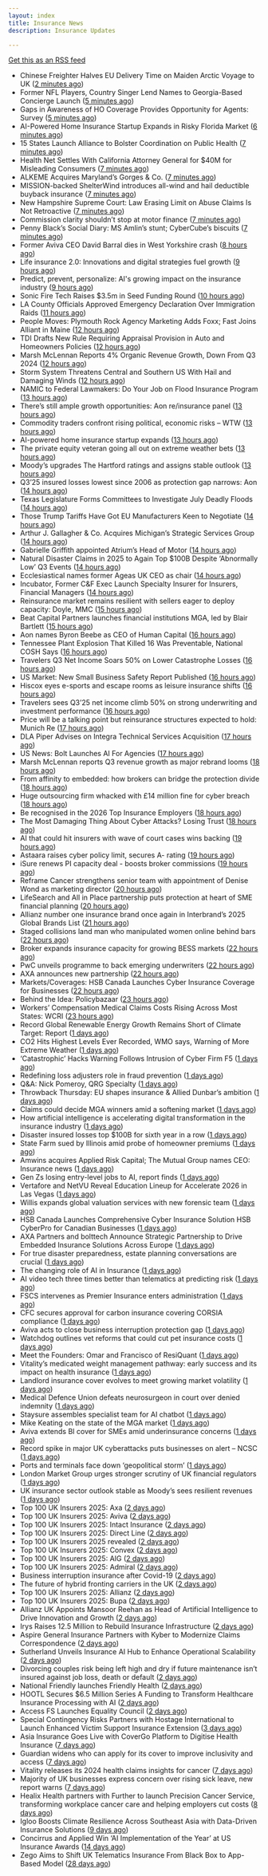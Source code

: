 ```yaml
---
layout: index
title: Insurance News
description: Insurance Updates

---
```


[Get this as an RSS feed](/insurance.rss)

<!-- news_marker starts -->
- Chinese Freighter Halves EU Delivery Time on Maiden Arctic Voyage to UK ([2 minutes ago](https://www.insurancejournal.com/news/international/2025/10/17/843889.htm))
- Former NFL Players, Country Singer Lend Names to Georgia-Based Concierge Launch ([5 minutes ago](https://www.insurancejournal.com/news/southeast/2025/10/17/844079.htm))
- Gaps in Awareness of HO Coverage Provides Opportunity for Agents: Survey ([5 minutes ago](https://www.insurancejournal.com/news/national/2025/10/17/844098.htm))
- AI-Powered Home Insurance Startup Expands in Risky Florida Market ([6 minutes ago](https://www.insurancejournal.com/news/southeast/2025/10/17/844092.htm))
- 15 States Launch Alliance to Bolster Coordination on Public Health ([7 minutes ago](https://www.insurancejournal.com/news/east/2025/10/17/843923.htm))
- Health Net Settles With California Attorney General for $40M for Misleading Consumers ([7 minutes ago](https://www.insurancejournal.com/news/west/2025/10/17/843857.htm))
- ALKEME Acquires Maryland’s Gorges & Co. ([7 minutes ago](https://www.insurancejournal.com/news/east/2025/10/17/844065.htm))
- MISSION-backed ShelterWind introduces all-wind and hail deductible buyback insurance ([7 minutes ago](https://www.reinsurancene.ws/mission-backed-shelterwind-introduces-all-wind-and-hail-deductible-buyback-insurance/))
- New Hampshire Supreme Court: Law Erasing Limit on Abuse Claims Is Not Retroactive ([7 minutes ago](https://www.insurancejournal.com/news/east/2025/10/17/844013.htm))
- Commission clarity shouldn’t stop at motor finance ([7 minutes ago](https://www.postonline.co.uk/regulation/7959217/commission-clarity-shouldn%E2%80%99t-stop-at-motor-finance))
- Penny Black’s Social Diary: MS Amlin’s stunt; CyberCube’s biscuits ([7 minutes ago](https://www.postonline.co.uk/people/7959018/penny-black%E2%80%99s-social-diary-ms-amlin%E2%80%99s-stunt-cybercube%E2%80%99s-biscuits))
- Former Aviva CEO David Barral dies in West Yorkshire crash ([8 hours ago](https://www.insurancebusinessmag.com/uk/news/breaking-news/former-aviva-ceo-david-barral-dies-in-west-yorkshire-crash-553311.aspx))
- Life insurance 2.0: Innovations and digital strategies fuel growth ([9 hours ago](https://www.dig-in.com/opinion/innovations-and-digital-strategies-fuel-growth))
- Predict, prevent, personalize: AI's growing impact on the insurance industry ([9 hours ago](https://www.dig-in.com/opinion/ais-growing-impact-on-the-insurance-industry))
- Sonic Fire Tech Raises $3.5m in Seed Funding Round ([10 hours ago](https://insurance-edge.net/2025/10/16/sonic-fire-tech-raises-3-5m-in-seed-funding-round/))
- LA County Officials Approved Emergency Declaration Over Immigration Raids ([11 hours ago](https://www.insurancejournal.com/news/west/2025/10/16/844076.htm))
- People Moves: Plymouth Rock Agency Marketing Adds Foxx; Fast Joins Alliant in Maine ([12 hours ago](https://www.insurancejournal.com/news/east/2025/10/16/843274.htm))
- TDI Drafts New Rule Requiring Appraisal Provision in Auto and Homeowners Policies ([12 hours ago](https://www.insurancejournal.com/news/southcentral/2025/10/16/844015.htm))
- Marsh McLennan Reports 4% Organic Revenue Growth, Down From Q3 2024 ([12 hours ago](https://www.insurancejournal.com/news/international/2025/10/16/844036.htm))
- Storm System Threatens Central and Southern US With Hail and Damaging Winds ([12 hours ago](https://www.insurancejournal.com/news/southcentral/2025/10/16/844024.htm))
- NAMIC to Federal Lawmakers: Do Your Job on Flood Insurance Program ([13 hours ago](https://www.insurancejournal.com/news/national/2025/10/16/843952.htm))
- There’s still ample growth opportunities: Aon re/insurance panel ([13 hours ago](https://www.reinsurancene.ws/theres-still-ample-growth-opportunities-aon-re-insurance-panel/))
- Commodity traders confront rising political, economic risks – WTW ([13 hours ago](https://www.insurancebusinessmag.com/uk/news/breaking-news/commodity-traders-confront-rising-political-economic-risks--wtw-553288.aspx))
- AI-powered home insurance startup expands ([13 hours ago](https://www.dig-in.com/articles/ai-powered-home-insurance-startup-expands))
- The private equity veteran going all out on extreme weather bets ([13 hours ago](https://www.dig-in.com/articles/the-private-equity-veteran-going-all-out-on-extreme-weather-bets))
- Moody’s upgrades The Hartford ratings and assigns stable outlook ([13 hours ago](https://www.reinsurancene.ws/moodys-upgrades-the-hartford-ratings-and-assigns-stable-outlook/))
- Q3’25 insured losses lowest since 2006 as protection gap narrows: Aon ([14 hours ago](https://www.reinsurancene.ws/q325-insured-losses-lowest-since-2006-as-protection-gap-narrows-aon/))
- Texas Legislature Forms Committees to Investigate July Deadly Floods ([14 hours ago](https://www.insurancejournal.com/news/southcentral/2025/10/16/843948.htm))
- Those Trump Tariffs Have Got EU Manufacturers Keen to Negotiate ([14 hours ago](https://insurance-edge.net/2025/10/16/those-trump-tariffs-have-got-eu-manufacturers-keen-to-negotiate/))
- Arthur J. Gallagher & Co. Acquires Michigan’s Strategic Services Group ([14 hours ago](https://www.insurancejournal.com/news/midwest/2025/10/16/843945.htm))
- Gabrielle Griffith appointed Atrium’s Head of Motor ([14 hours ago](https://www.reinsurancene.ws/gabrielle-griffith-appointed-atriums-head-of-motor/))
- Natural Disaster Claims in 2025 to Again Top $100B Despite ‘Abnormally Low’ Q3 Events ([14 hours ago](https://www.insurancejournal.com/news/international/2025/10/16/843935.htm))
- Ecclesiastical names former Ageas UK CEO as chair ([14 hours ago](https://www.postonline.co.uk/news/7959224/ecclesiastical-names-former-ageas-uk-ceo-as-chair))
- Incubator, Former C&F Exec Launch Specialty Insurer for Insurers, Financial Managers ([14 hours ago](https://www.insurancejournal.com/news/southeast/2025/10/16/843933.htm))
- Reinsurance market remains resilient with sellers eager to deploy capacity: Doyle, MMC ([15 hours ago](https://www.reinsurancene.ws/reinsurance-market-remains-resilient-with-sellers-eager-to-deploy-capacity-doyle-mmc/))
- Beat Capital Partners launches financial institutions MGA, led by Blair Bartlett ([15 hours ago](https://www.reinsurancene.ws/beat-capital-partners-launches-financial-institutions-mga-led-by-blair-bartlett/))
- Aon names Byron Beebe as CEO of Human Capital ([16 hours ago](https://www.reinsurancene.ws/aon-names-byron-beebe-as-ceo-of-human-capital/))
- Tennessee Plant Explosion That Killed 16 Was Preventable, National COSH Says ([16 hours ago](https://www.insurancejournal.com/news/southeast/2025/10/16/843915.htm))
- Travelers Q3 Net Income Soars 50% on Lower Catastrophe Losses ([16 hours ago](https://www.insurancejournal.com/news/national/2025/10/16/843913.htm))
- US Market: New Small Business Safety Report Published ([16 hours ago](https://insurance-edge.net/2025/10/16/us-market-new-small-business-safety-report-published/))
- Hiscox eyes e-sports and escape rooms as leisure insurance shifts ([16 hours ago](https://www.insurancebusinessmag.com/uk/news/breaking-news/hiscox-eyes-esports-and-escape-rooms-as-leisure-insurance-shifts-553249.aspx))
- Travelers sees Q3’25 net income climb 50% on strong underwriting and investment performance ([16 hours ago](https://www.reinsurancene.ws/travelers-sees-q325-net-income-climb-50-on-strong-underwriting-and-investment-performance/))
- Price will be a talking point but reinsurance structures expected to hold: Munich Re ([17 hours ago](https://www.reinsurancene.ws/price-will-be-a-talking-point-but-reinsurance-structures-expected-to-hold-munich-re/))
- DLA Piper Advises on Integra Technical Services Acquisition ([17 hours ago](https://insurance-edge.net/2025/10/16/dla-piper-advises-on-integra-technical-services-acquisition/))
- US News: Bolt Launches AI For Agencies ([17 hours ago](https://insurance-edge.net/2025/10/16/us-news-bolt-launches-ai-for-agencies/))
- Marsh McLennan reports Q3 revenue growth as major rebrand looms ([18 hours ago](https://www.insurancebusinessmag.com/uk/news/breaking-news/marsh-mclennan-reports-q3-revenue-growth-as-major-rebrand-looms-553225.aspx))
- From affinity to embedded: how brokers can bridge the protection divide ([18 hours ago](https://www.insurancebusinessmag.com/uk/news/technology/from-affinity-to-embedded-how-brokers-can-bridge-the-protection-divide-553215.aspx))
- Huge outsourcing firm whacked with £14 million fine for cyber breach ([18 hours ago](https://www.insurancebusinessmag.com/uk/news/cyber/huge-outsourcing-firm-whacked-with-14-million-fine-for-cyber-breach-553214.aspx))
- Be recognised in the 2026 Top Insurance Employers ([18 hours ago](https://www.insurancebusinessmag.com/uk/news/breaking-news/be-recognised-in-the-2026-top-insurance-employers-553213.aspx))
- The Most Damaging Thing About Cyber Attacks? Losing Trust ([18 hours ago](https://insurance-edge.net/2025/10/16/the-most-damaging-thing-about-cyber-attacks-losing-trust/))
- AI that could hit insurers with wave of court cases wins backing ([19 hours ago](https://www.postonline.co.uk/claims/7959206/ai-that-could-hit-insurers-with-wave-of-court-cases-wins-backing))
- Astaara raises cyber policy limit, secures A- rating ([19 hours ago](https://www.insurancebusinessmag.com/uk/news/cyber/astaara-raises-cyber-policy-limit-secures-a-rating-553203.aspx))
- iSure renews PI capacity deal - boosts broker commissions ([19 hours ago](https://www.insurancebusinessmag.com/uk/news/professional-liability/isure-renews-pi-capacity-deal--boosts-broker-commissions-553201.aspx))
- Reframe Cancer strengthens senior team with appointment of Denise Wond as marketing director ([20 hours ago](https://ifamagazine.com/reframe-cancer-strengthens-senior-team-with-appointment-of-denise-wond-as-marketing-director/))
- LifeSearch and All in Place partnership puts protection at heart of SME financial planning ([20 hours ago](https://ifamagazine.com/lifesearch-and-all-in-place-partnership-puts-protection-at-heart-of-sme-financial-planning/))
- Allianz number one insurance brand once again in Interbrand’s 2025 Global Brands List ([21 hours ago](https://www.insurancebusinessmag.com/uk/news/breaking-news/allianz-number-one-insurance-brand-once-again-in-interbrands-2025-global-brands-list-553189.aspx))
- Staged collisions land man who manipulated women online behind bars ([22 hours ago](https://www.insurancebusinessmag.com/uk/news/breaking-news/staged-collisions-land-man-who-manipulated-women-online-behind-bars-553186.aspx))
- Broker expands insurance capacity for growing BESS markets ([22 hours ago](https://www.insurancebusinessmag.com/uk/news/breaking-news/broker-expands-insurance-capacity-for-growing-bess-markets-553184.aspx))
- PwC unveils programme to back emerging underwriters ([22 hours ago](https://www.insurancebusinessmag.com/uk/news/breaking-news/pwc-unveils-programme-to-back-emerging-underwriters-553183.aspx))
- AXA announces new partnership ([22 hours ago](https://www.insurancebusinessmag.com/uk/news/breaking-news/axa-announces-new-partnership-553182.aspx))
- Markets/Coverages: HSB Canada Launches Cyber Insurance Coverage for Businesses ([22 hours ago](https://www.insurancejournal.com/news/international/2025/10/16/843886.htm))
- Behind the Idea: Policybazaar ([23 hours ago](https://thefintechtimes.com/behind-the-idea-policybazaar/))
- Workers’ Compensation Medical Claims Costs Rising Across Most States: WCRI ([23 hours ago](https://www.insurancejournal.com/news/national/2025/10/16/843615.htm))
- Record Global Renewable Energy Growth Remains Short of Climate Target: Report ([1 days ago](https://www.insurancejournal.com/news/international/2025/10/16/843880.htm))
- CO2 Hits Highest Levels Ever Recorded, WMO says, Warning of More Extreme Weather ([1 days ago](https://www.insurancejournal.com/news/international/2025/10/16/843836.htm))
- ‘Catastrophic’ Hacks Warning Follows Intrusion of Cyber Firm F5 ([1 days ago](https://www.insurancejournal.com/news/international/2025/10/16/843829.htm))
- Redefining loss adjusters role in fraud prevention ([1 days ago](https://www.postonline.co.uk/claims/7959117/redefining-loss-adjusters-role-in-fraud-prevention))
- Q&A: Nick Pomeroy, QRG Specialty ([1 days ago](https://www.postonline.co.uk/lloyd%E2%80%99slondon/7958289/qa-nick-pomeroy-qrg-specialty))
- Throwback Thursday: EU shapes insurance & Allied Dunbar’s ambition ([1 days ago](https://www.postonline.co.uk/regulation/7956772/throwback-thursday-eu-shapes-insurance-allied-dunbar%E2%80%99s-ambition))
- Claims could decide MGA winners amid a softening market ([1 days ago](https://www.insurancebusinessmag.com/uk/news/breaking-news/claims-could-decide-mga-winners-amid-a-softening-market-553125.aspx))
- How artificial intelligence is accelerating digital transformation in the insurance industry ([1 days ago](https://www.dig-in.com/opinion/ai-is-accelerating-digital-transformation))
- Disaster insured losses top $100B for sixth year in a row ([1 days ago](https://www.dig-in.com/articles/disaster-insured-losses-top-100b-for-sixth-year-in-a-row))
- State Farm sued by Illinois amid probe of homeowner premiums ([1 days ago](https://www.dig-in.com/articles/state-farm-sued-by-illinois-amid-probe-of-homeowner-premiums))
- Amwins acquires Applied Risk Capital; The Mutual Group names CEO: Insurance news ([1 days ago](https://www.dig-in.com/news/amwins-acquires-arc-mutual-group-ceo-insurance))
- Gen Zs losing entry-level jobs to AI, report finds ([1 days ago](https://www.insurancebusinessmag.com/uk/business-strategy/gen-zs-losing-entrylevel-jobs-to-ai-report-finds-553137.aspx))
- Vertafore and NetVU Reveal Education Lineup for Accelerate 2026 in Las Vegas ([1 days ago](https://www.insurtechinsights.com/vertafore-and-netvu-reveal-education-lineup-for-accelerate-2026-in-las-vegas/))
- Willis expands global valuation services with new forensic team ([1 days ago](https://www.insurancebusinessmag.com/uk/news/breaking-news/willis-expands-global-valuation-services-with-new-forensic-team-553143.aspx))
- HSB Canada Launches Comprehensive Cyber Insurance Solution HSB CyberPro for Canadian Businesses ([1 days ago](https://www.insurtechinsights.com/hsb-canada-launches-comprehensive-cyber-insurance-solution-hsb-cyberpro-for-canadian-businesses/))
- AXA Partners and bolttech Announce Strategic Partnership to Drive Embedded Insurance Solutions Across Europe ([1 days ago](https://www.insurtechinsights.com/axa-partners-and-bolttech-announce-strategic-partnership-to-drive-embedded-insurance-solutions-across-europe/))
- For true disaster preparedness, estate planning conversations are crucial ([1 days ago](https://www.dig-in.com/opinion/disaster-preparedness-starts-with-insurance-estate-planning))
- The changing role of AI in Insurance ([1 days ago](https://www.dig-in.com/podcast/the-changing-role-of-ai-in-insurance))
- AI video tech three times better than telematics at predicting risk ([1 days ago](https://www.postonline.co.uk/technology/7959219/ai-video-tech-three-times-better-than-telematics-at-predicting-risk))
- FSCS intervenes as Premier Insurance enters administration ([1 days ago](https://www.postonline.co.uk/news/7959221/16000-customers-to-be-protected-by-fscs-as-premier-enters-administration))
- CFC secures approval for carbon insurance covering CORSIA compliance ([1 days ago](https://www.insurancebusinessmag.com/uk/news/breaking-news/cfc-secures-approval-for-carbon-insurance-covering-corsia-compliance-553074.aspx))
- Aviva acts to close business interruption protection gap ([1 days ago](https://www.postonline.co.uk/commercial/7959220/aviva-acts-to-close-business-interruption-protection-gap))
- Watchdog outlines vet reforms that could cut pet insurance costs ([1 days ago](https://www.postonline.co.uk/news/7959218/watchdog-outlines-vet-reforms-that-could-cut-pet-insurance-costs))
- Meet the Founders: Omar and Francisco of ResiQuant ([1 days ago](https://www.insurtechinsights.com/meet-the-founders-omar-and-francisco-of-resiquant/))
- Vitality’s medicated weight management pathway: early success and its impact on health insurance ([1 days ago](https://ifamagazine.com/vitalitys-medicated-weight-management-pathway-early-success-and-its-impact-on-health-insurance/))
- Landlord insurance cover evolves to meet growing market volatility ([1 days ago](https://www.insurancebusinessmag.com/uk/news/property-insurance/landlord-insurance-cover-evolves-to-meet-growing-market-volatility-553067.aspx))
- Medical Defence Union defeats neurosurgeon in court over denied indemnity ([1 days ago](https://www.insurancebusinessmag.com/uk/news/professional-liability/medical-defence-union-defeats-neurosurgeon-in-court-over-denied-indemnity-553066.aspx))
- Staysure assembles specialist team for AI chatbot ([1 days ago](https://www.postonline.co.uk/technology/7959215/staysure-assembles-specialist-team-for-ai-chatbot))
- Mike Keating on the state of the MGA market ([1 days ago](https://www.insurancebusinessmag.com/uk/tv/mike-keating-on-the-state-of-the-mga-market-553063.aspx))
- Aviva extends BI cover for SMEs amid underinsurance concerns ([1 days ago](https://www.insurancebusinessmag.com/uk/news/sme/aviva-extends-bi-cover-for-smes-amid-underinsurance-concerns-553061.aspx))
- Record spike in major UK cyberattacks puts businesses on alert – NCSC ([1 days ago](https://www.insurancebusinessmag.com/uk/news/cyber/record-spike-in-major-uk-cyberattacks-puts-businesses-on-alert--ncsc-553060.aspx))
- Ports and terminals face down ‘geopolitical storm’ ([1 days ago](https://www.postonline.co.uk/lloyd%E2%80%99slondon/7959214/ports-and-terminals-face-down-%E2%80%98geopolitical-storm%E2%80%99))
- London Market Group urges stronger scrutiny of UK financial regulators ([1 days ago](https://www.insurancebusinessmag.com/uk/news/breaking-news/london-market-group-urges-stronger-scrutiny-of-uk-financial-regulators-553057.aspx))
- UK insurance sector outlook stable as Moody’s sees resilient revenues ([1 days ago](https://www.insurancebusinessmag.com/uk/news/breaking-news/uk-insurance-sector-outlook-stable-as-moodys-sees-resilient-revenues-553056.aspx))
- Top 100 UK Insurers 2025: Axa ([2 days ago](https://www.postonline.co.uk/personal/7958995/top-100-uk-insurers-2025-axa))
- Top 100 UK Insurers 2025: Aviva ([2 days ago](https://www.postonline.co.uk/personal/7959012/top-100-uk-insurers-2025-aviva))
- Top 100 UK Insurers 2025: Intact Insurance ([2 days ago](https://www.postonline.co.uk/commercial/7959072/top-100-uk-insurers-2025-intact-insurance))
- Top 100 UK Insurers 2025: Direct Line ([2 days ago](https://www.postonline.co.uk/personal/7959013/top-100-uk-insurers-2025-direct-line))
- Top 100 UK Insurers 2025 revealed ([2 days ago](https://www.postonline.co.uk/personal/7959011/top-100-uk-insurers-2025-revealed))
- Top 100 UK Insurers 2025: Convex ([2 days ago](https://www.postonline.co.uk/commercial/7959032/top-100-uk-insurers-2025-convex))
- Top 100 UK Insurers 2025: AIG ([2 days ago](https://www.postonline.co.uk/commercial/7959073/top-100-uk-insurers-2025-aig))
- Top 100 UK Insurers 2025: Admiral ([2 days ago](https://www.postonline.co.uk/personal/7959070/top-100-uk-insurers-2025-admiral))
- Business interruption insurance after Covid-19 ([2 days ago](https://www.postonline.co.uk/commercial/7959040/business-interruption-insurance-after-covid-19))
- The future of hybrid fronting carriers in the UK ([2 days ago](https://www.postonline.co.uk/commercial/7958968/the-future-of-hybrid-fronting-carriers-in-the-uk))
- Top 100 UK Insurers 2025: Allianz ([2 days ago](https://www.postonline.co.uk/personal/7959023/top-100-uk-insurers-2025-allianz))
- Top 100 UK Insurers 2025: Bupa ([2 days ago](https://www.postonline.co.uk/personal/7958996/top-100-uk-insurers-2025-bupa))
- Allianz UK Appoints Mansoor Reehan as Head of Artificial Intelligence to Drive Innovation and Growth ([2 days ago](https://www.insurtechinsights.com/allianz-uk-appoints-mansoor-reehan-as-head-of-artificial-intelligence-to-drive-innovation-and-growth/))
- Irys Raises 12.5 Million to Rebuild Insurance Infrastructure ([2 days ago](https://www.insurtechinsights.com/irys-raises-12-5-million-to-rebuild-insurance-infrastructure/))
- Aspire General Insurance Partners with Kyber to Modernize Claims Correspondence ([2 days ago](https://www.insurtechinsights.com/aspire-general-insurance-partners-with-kyber-to-modernize-claims-correspondence/))
- Sutherland Unveils Insurance AI Hub to Enhance Operational Scalability ([2 days ago](https://www.insurtechinsights.com/sutherland-unveils-insurance-ai-hub-to-enhance-operational-scalability/))
- Divorcing couples risk being left high and dry if future maintenance isn’t insured against job loss, death or default ([2 days ago](https://ifamagazine.com/divorcing-couples-risk-being-left-high-and-dry-if-future-maintenance-isnt-insured-against-job-loss-death-or-default/))
- National Friendly launches Friendly Health ([2 days ago](https://ifamagazine.com/national-friendly-launches-friendly-health/))
- HOOTL Secures $6.5 Million Series A Funding to Transform Healthcare Insurance Processing with AI ([2 days ago](https://www.insurtechinsights.com/hootl-secures-6-5-million-series-a-funding-to-transform-healthcare-insurance-processing-with-ai/))
- Access FS Launches Equality Council ([2 days ago](https://ifamagazine.com/access-fs-launches-equality-council/))
- Special Contingency Risks Partners with Hostage International to Launch Enhanced Victim Support Insurance Extension ([3 days ago](https://www.insurtechinsights.com/special-contingency-risks-partners-with-hostage-international-to-launch-enhanced-victim-support-insurance-extension/))
- Asia Insurance Goes Live with CoverGo Platform to Digitise Health Insurance ([7 days ago](https://thefintechtimes.com/asia-insurance-goes-live-with-covergo-platform-to-digitise-health-insurance/))
- Guardian widens who can apply for its cover to improve inclusivity and access ([7 days ago](https://ifamagazine.com/guardian-widens-who-can-apply-for-its-cover-to-improve-inclusivity-and-access/))
- Vitality releases its 2024 health claims insights for cancer ([7 days ago](https://ifamagazine.com/vitality-releases-its-2024-health-claims-insights-for-cancer/))
- Majority of UK businesses express concern over rising sick leave, new report warns ([7 days ago](https://ifamagazine.com/majority-of-uk-businesses-express-concern-over-rising-sick-leave-new-report-warns/))
- Healix Health partners with Further to launch Precision Cancer Service, transforming workplace cancer care and helping employers cut costs ([8 days ago](https://ifamagazine.com/healix-health-partners-with-further-to-launch-precision-cancer-service-transforming-workplace-cancer-care-and-helping-employers-cut-costs/))
- Igloo Boosts Climate Resilience Across Southeast Asia with Data-Driven Insurance Solutions ([9 days ago](https://thefintechtimes.com/igloo-boosts-climate-resilience-across-southeast-asia-with-data-driven-insurance-solutions/))
- Concirrus and Applied Win ‘AI Implementation of the Year’ at US Insurance Awards ([14 days ago](https://thefintechtimes.com/concirrus-ai-cuts-aviation-underwriting-time-from-36-hours-to-minutes-for-applied-aviation/))
- Zego Aims to Shift UK Telematics Insurance From Black Box to App-Based Model ([28 days ago](https://thefintechtimes.com/zego-aims-to-shift-uk-telematics-insurance-from-black-box-to-app-based-model/))

<!-- news_marker ends -->